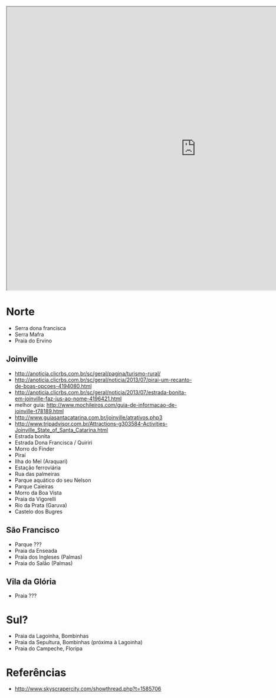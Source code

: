 <iframe src="https://mapsengine.google.com/map/u/0/embed?mid=zntp7G1pN_ww.kpaa8nB7rbsE" width="1024" height="768"></iframe>

Norte
=====

- Serra dona francisca
- Serra Mafra
- Praia do Ervino

Joinville
---------

- http://anoticia.clicrbs.com.br/sc/geral/pagina/turismo-rural/
- http://anoticia.clicrbs.com.br/sc/geral/noticia/2013/07/pirai-um-recanto-de-boas-opcoes-4194080.html
- http://anoticia.clicrbs.com.br/sc/geral/noticia/2013/07/estrada-bonita-em-joinville-faz-jus-ao-nome-4196421.html
- melhor guia: http://www.mochileiros.com/guia-de-informacao-de-joinville-t78189.html
- http://www.guiasantacatarina.com.br/joinville/atrativos.php3
- http://www.tripadvisor.com.br/Attractions-g303584-Activities-Joinville_State_of_Santa_Catarina.html
- Estrada bonita
- Estrada Dona Francisca / Quiriri
- Morro do Finder
- Piraí
- Ilha do Mel (Araquari)
- Estação ferroviária
- Rua das palmeiras
- Parque aquático do seu Nelson
- Parque Caieiras
- Morro da Boa Vista
- Praia da Vigorelli
- Rio da Prata (Garuva)
- Castelo dos Bugres

São Francisco
-------------

- Parque ???
- Praia da Enseada
- Praia dos Ingleses (Palmas)
- Praia do Salão (Palmas)

Vila da Glória
--------------

- Praia ???

Sul?
====

- Praia da Lagoinha, Bombinhas
- Praia da Sepultura, Bombinhas (próxima à Lagoinha)
- Praia do Campeche, Floripa

Referências
===========

- http://www.skyscrapercity.com/showthread.php?t=1585706
